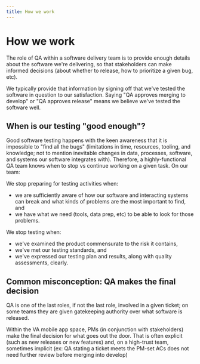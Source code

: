 ```yaml
---
title: How we work
---
```

# How we work

The role of QA within a software delivery team is to provide enough details about the software we're delivering, so that stakeholders can make informed decisions (about whether to release, how to prioritize a given bug, etc). 

We typically provide that information by signing off that we've tested the software in question to our satisfaction. Saying "QA approves merging to develop" or "QA approves release" means we believe we've tested the software well.

## When is our testing "good enough"?

Good software testing happens with the keen awareness that it is impossible to "find all the bugs" (limitations in time, resources, tooling, and knowledge; not to mention inevitable changes in data, processes, software, and systems our software integrates with). Therefore, a highly-functional QA team knows when to stop vs continue working on a given task. On our team:

We stop preparing for testing activities when:
* we are sufficiently aware of how our software and interacting systems can break and what kinds of problems are the most important to find, and
* we have what we need (tools, data prep, etc) to be able to look for those problems.

We stop testing when:
* we've examined the product commensurate to the risk it contains,
* we've met our testing standards, and
* we've expressed our testing plan and results, along with quality assessments, clearly.

## Common misconception: QA makes the final decision
QA is one of the last roles, if not the last role, involved in a given ticket; on some teams they are given gatekeeping authority over what software is released.

Within the VA mobile app space, PMs (in conjunction with stakeholders) make the final decision for what goes out the door. That is often explicit (such as new releases or new features) and, on a high-trust team, sometimes implicit (ex: QA stating a ticket meets the PM-set ACs does not need further review before merging into develop)